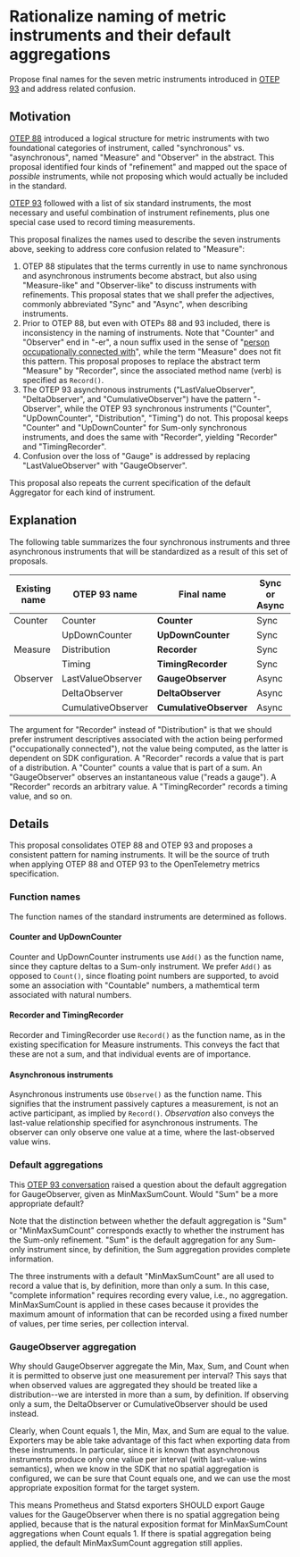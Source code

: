 # Rationalize naming of metric instruments and their default aggregations

Propose final names for the seven metric instruments introduced in [OTEP 93](https://github.com/open-telemetry/oteps/pull/93) and address related confusion.

## Motivation

[OTEP 88](https://github.com/open-telemetry/oteps/pull/88) introduced
a logical structure for metric instruments with two foundational
categories of instrument, called "synchronous" vs. "asynchronous",
named "Measure" and "Observer" in the abstract.  This proposal
identified four kinds of "refinement" and mapped out the space of
_possible_ instruments, while not proposing which would actually be
included in the standard.

[OTEP 93](https://github.com/open-telemetry/oteps/pull/93) followed
with a list of six standard instruments, the most necessary and useful
combination of instrument refinements, plus one special case used to
record timing measurements.

This proposal finalizes the names used to describe the seven
instruments above, seeking to address core confusion related to
"Measure":

1. OTEP 88 stipulates that the terms currently in use to name
synchronous and asynchronous instruments become abstract, but also
using "Measure-like" and "Observer-like" to discuss instruments with
refinements.  This proposal states that we shall prefer the
adjectives, commonly abbreviated "Sync" and "Async", when describing
instruments.
2. Prior to OTEP 88, but even with OTEPs 88 and 93 included, there is
inconsistency in the naming of instruments.  Note that "Counter" and
"Observer" end in "-er", a noun suffix used in the sense of "[person
occupationally connected
with](https://www.merriam-webster.com/dictionary/-er)", while the term
"Measure" does not fit this pattern.  This proposal proposes to
replace the abstract term "Measure" by "Recorder", since the
associated method name (verb) is specified as `Record()`.
3. The OTEP 93 asynchronous instruments ("LastValueObserver",
"DeltaObserver", and "CumulativeObserver") have the pattern
"-Observer", while the OTEP 93 synchronous instruments
("Counter", "UpDownCounter", "Distribution", "Timing") do not.  This
proposal keeps "Counter" and "UpDownCounter" for Sum-only synchronous instruments, and does the same
with "Recorder", yielding "Recorder" and "TimingRecorder".
4. Confusion over the loss of "Gauge" is addressed by replacing
"LastValueObserver" with "GaugeObserver".

This proposal also repeats the current specification of the default
Aggregator for each kind of instrument.

## Explanation

The following table summarizes the four synchronous instruments and
three asynchronous instruments that will be standardized as a result
of this set of proposals.

| Existing name | OTEP 93 name       | **Final name**         | Sync or Async | Function | Default aggregation | Rate support |
| ------------- | ------------------ | ---------------------- | ----------- | ------------- | ---------- | ---- |
| Counter       | Counter            | **Counter**            | Sync  | Add() | Sum | Yes | 
|               | UpDownCounter      | **UpDownCounter**      | Sync  | Add() | Sum | No |
| Measure       | Distribution       | **Recorder**           | Sync  | Record() | MinMaxSumCount | No |
|               | Timing             | **TimingRecorder**     | Sync  | Record() | MinMaxSumCount  | No |
| Observer      | LastValueObserver  | **GaugeObserver**      | Async | Observe() | MinMaxSumCount | No |
|               | DeltaObserver      | **DeltaObserver**      | Async | Observe() | Sum | Yes |
|               | CumulativeObserver | **CumulativeObserver** | Async | Observe() | Sum | Yes |

The argument for "Recorder" instead of "Distribution" is that we
should prefer instrument descriptives associated with the action being
performed ("occupationally connected"), not the value being computed,
as the latter is dependent on SDK configuration.  A "Recorder" records
a value that is part of a distribution.  A "Counter" counts a value
that is part of a sum.  An "GaugeObserver" observes an instantaneous
value ("reads a gauge").  A "Recorder" records an arbitrary value.  A
"TimingRecorder" records a timing value, and so on.

## Details

This proposal consolidates OTEP 88 and OTEP 93 and proposes a consistent
pattern for naming instruments.  It will be the source of truth when
applying OTEP 88 and OTEP 93 to the OpenTelemetry metrics specification.

### Function names

The function names of the standard instruments are determined as
follows.

#### Counter and UpDownCounter

Counter and UpDownCounter instruments use `Add()` as the function
name, since they capture deltas to a Sum-only instrument.  We prefer
`Add()` as opposed to `Count()`, since floating point numbers are
supported, to avoid some an association with "Countable" numbers, a
mathemtical term associated with natural numbers.

#### Recorder and TimingRecorder

Recorder and TimingRecorder use `Record()` as the function name, as in
the existing specification for Measure instruments.  This conveys the
fact that these are not a sum, and that individual events are of
importance.

#### Asynchronous instruments

Asynchronous instruments use `Observe()` as the function name.  This
signifies that the instrument passively captures a measurement, is not
an active participant, as implied by `Record()`.  _Observation_ also
conveys the last-value relationship specified for asynchronous
instruments.  The observer can only observe one value at a time, where
the last-observed value wins.

### Default aggregations

This [OTEP 93
conversation](https://github.com/open-telemetry/oteps/pull/93#discussion_r405852507)
raised a question about the default aggregation for GaugeObserver,
given as MinMaxSumCount.  Would "Sum" be a more appropriate default?

Note that the distinction between whether the default aggregation is
"Sum" or "MinMaxSumCount" corresponds exactly to whether the
instrument has the Sum-only refinement.  "Sum" is the default
aggregation for any Sum-only instrument since, by definition, the
Sum aggregation provides complete information.

The three instruments with a default "MinMaxSumCount" are all used to
record a value that is, by definition, more than only a sum.  In this
case, "complete information" requires recording every value, i.e., no
aggregation.  MinMaxSumCount is applied in these cases because it
provides the maximum amount of information that can be recorded using
a fixed number of values, per time series, per collection interval.

### GaugeObserver aggregation

Why should GaugeObserver aggregate the Min, Max, Sum, and Count when
it is permitted to observe just one measurement per interval?  This
says that when observed values are aggregated they should be treated
like a distribution--we are intersted in more than a sum, by
definition.  If observing only a sum, the DeltaObserver or
CumulativeObserver should be used instead.

Clearly, when Count equals 1, the Min, Max, and Sum are equal to the
value.  Exporters may be able take advantage of this fact when
exporting data from these instruments.  In particular, since it is
known that asynchronous instruments produce only one valiue per
interval (with last-value-wins semantics), when we know in the SDK
that no spatial aggregation is configured, we can be sure that Count
equals one, and we can use the most appropriate exposition format for
the target system.

This means Prometheus and Statsd exporters SHOULD export Gauge values
for the GaugeObserver when there is no spatial aggregation being
applied, because that is the natural exposition format for
MinMaxSumCount aggregations when Count equals 1.  If there is spatial
aggregation being applied, the default MinMaxSumCount aggregation
still applies.
